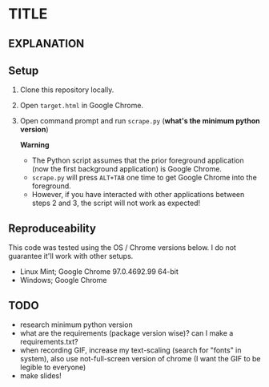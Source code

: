 # TITLE

## EXPLANATION

## Setup

1. Clone this repository locally.

2. Open `target.html` in Google Chrome.

3. Open command prompt and run `scrape.py` (**what's the minimum python version**)

    **Warning**
    * The Python script assumes that the prior foreground application (now the first background application) is Google Chrome.
    * `scrape.py` will press `ALT+TAB` one time to get Google Chrome into the foreground.
    * However, if you have interacted with other applications between steps 2 and 3, the script will not work as expected!

## Reproduceability

This code was tested using the OS / Chrome versions below.  I do not guarantee it'll work with other setups.
- Linux Mint; Google Chrome 97.0.4692.99 64-bit
- Windows; Google Chrome 

## TODO
- research minimum python version
- what are the requirements (package version wise)?  can I make a requirements.txt?
- when recording GIF, increase my text-scaling (search for "fonts" in system), also use not-full-screen version of chrome (I want the GIF to be legible to everyone)
- make slides!